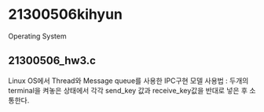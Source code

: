 # 21300506kihyun
Operating System


## 21300506_hw3.c
 Linux OS에서 Thread와 Message queue를 사용한 IPC구현 모델
 사용법 : 두개의 terminal을 켜놓은 상태에서 각각 send_key 값과 receive_key값을 반대로 넣은 후 소통한다.
